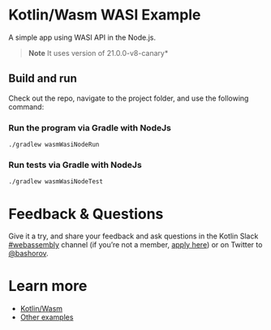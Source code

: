 # Kotlin/Wasm WASI Example

A simple app using WASI API in the Node.js.

> **Note**
> It uses version of 21.0.0-v8-canary*

## Build and run

Check out the repo, navigate to the project folder, and use the following command:

### Run the program via Gradle with NodeJs

`./gradlew wasmWasiNodeRun`

### Run tests via Gradle with NodeJs

`./gradlew wasmWasiNodeTest`

# Feedback & Questions

Give it a try, and share your feedback and ask questions in the Kotlin Slack [#webassembly](https://slack-chats.kotlinlang.org/c/webassembly) channel (if you’re not a member, [apply here](https://kotl.in/slack)) or on Twitter to [@bashorov](https://twitter.com/bashorov).

# Learn more

* [Kotlin/Wasm](https://kotl.in/wasm/)
* [Other examples](../../../#examples)